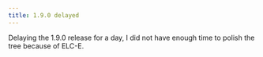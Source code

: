 ```yaml
---
title: 1.9.0 delayed
---
```

Delaying the 1.9.0 release for a day, I did not have enough time to polish the tree because of ELC-E.
